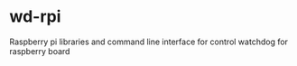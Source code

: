 # wd-rpi
Raspberry pi libraries and command line interface for control watchdog for raspberry board
